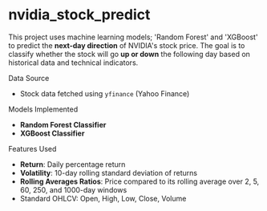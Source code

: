 # nvidia_stock_predict
This project uses machine learning models; 'Random Forest' and 'XGBoost' to predict the **next-day direction** of NVIDIA's stock price. The goal is to classify whether the stock will go **up or down** the following day based on historical data and technical indicators.

Data Source
- Stock data fetched using `yfinance` (Yahoo Finance)

Models Implemented
- **Random Forest Classifier**
- **XGBoost Classifier**

Features Used
- **Return**: Daily percentage return
- **Volatility**: 10-day rolling standard deviation of returns
- **Rolling Averages Ratios**: Price compared to its rolling average over 2, 5, 60, 250, and 1000-day windows
- Standard OHLCV: Open, High, Low, Close, Volume
